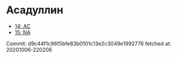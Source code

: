 # Асадуллин
- [14: AC](14.md)
- [15: NA](15.md)

Commit: d9c44f1c96f5bfe83b0101c13e2c3049e1992776
 fetched at: 20201006-220206

